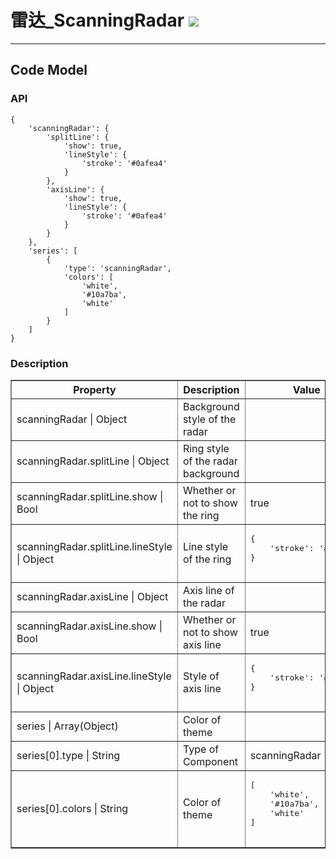 # 雷达\_ScanningRadar ![](/assets/ScanningRadar.png)

---

## Code Model

### API

```
{
    'scanningRadar': {
        'splitLine': {
            'show': true,
            'lineStyle': {
                'stroke': '#0afea4'
            }
        },
        'axisLine': {
            'show': true,
            'lineStyle': {
                'stroke': '#0afea4'
            }
        }
    },
    'series': [
        {
            'type': 'scanningRadar',
            'colors': [
                'white',
                '#10a7ba',
                'white'
            ]
        }
    ]
}
```

### Description

<table border="1">
    <tr>
       <th width="15%"> Property </th>
		<th width="30%">Description</th>
		<th> Value </th>
    </tr>
    <tr>
        <td> scanningRadar | Object </td>
        <td>Background style of the radar</td>
        <td> </td>
    </tr>
    <tr>
        <td> scanningRadar.splitLine | Object </td>
        <td>Ring style of the radar background</td>
        <td> </td>
    </tr>
    <tr>
        <td> scanningRadar.splitLine.show | Bool</td>
        <td>	Whether or not to show the ring</td>
        <td>true</td>
    </tr>
    <tr>
        <td> scanningRadar.splitLine.lineStyle | Object</td>
        <td>Line style of the ring</td>
        <td><pre>
{
    'stroke': '#0afea4'
}
        </pre></td>
    </tr>
    <tr>
        <td>scanningRadar.axisLine | Object </td>
        <td>Axis line of the radar</td>
        <td> </td>
    </tr>
    <tr>
        <td>scanningRadar.axisLine.show | Bool </td>
        <td>Whether or not to show axis line</td>
        <td>true</td>
    </tr>
    <tr>
        <td>scanningRadar.axisLine.lineStyle | Object </td>
        <td>Style of axis line</td>
        <td><pre>
{
    'stroke': '#0afea4'
}
        </pre></td>
    </tr>
    <tr>
        <td>series | Array(Object) </td>
        <td> Color of theme </td>
        <td> </td>
    </tr>
    <tr>
        <td>series[0].type | String </td>
        <td> Type of Component </td>
        <td>scanningRadar</td>
    </tr>
    <tr>
        <td>series[0].colors | String </td>
        <td>Color of theme</td>
        <td><pre>
[
    'white',
    '#10a7ba',
    'white'
]
        </pre></td>
    </tr>
</table>
